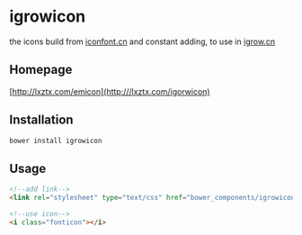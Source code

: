 # igrowicon
 the icons build from [iconfont.cn](http://iconfont.cn) and constant adding, to use in [igrow.cn](http://m.igrow.cn)

## Homepage
[http://lxztx.com/emicon](http:///lxztx.com/igorwicon)

## Installation
```cmd
bower install igrowicon
```

## Usage
```html
<!--add link-->
<link rel="stylesheet" type="text/css" href="bower_components/igrowicon/fonticon.css">

<!--use icon-->
<i class="fonticon"></i>
```